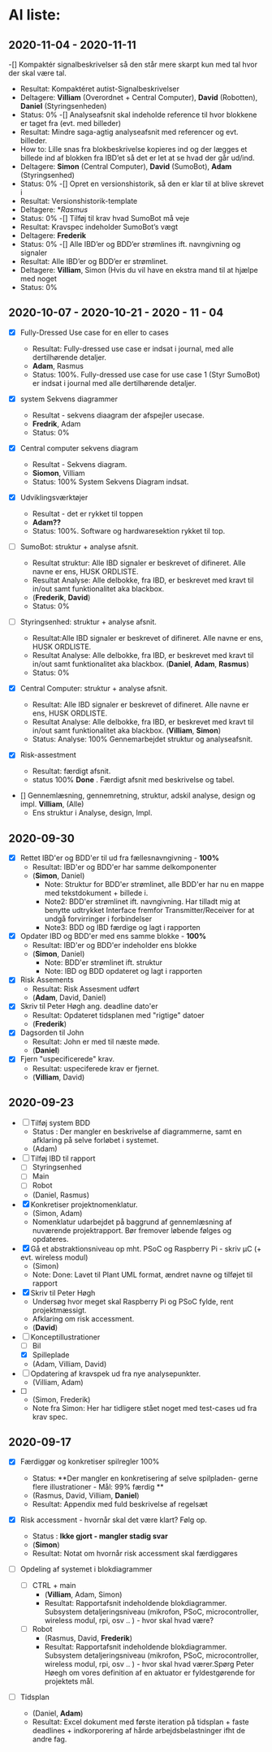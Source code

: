 # AI liste:

## 2020-11-04 - 2020-11-11
-[] Kompaktér signalbeskrivelser så den står mere skarpt kun med tal hvor der skal være tal. 
- Resultat: Kompaktéret autist-Signalbeskrivelser
- Deltagere: **Villiam** (Overordnet + Central Computer), **David** (Robotten), **Daniel** (Styringsenheden)
- Status: 0%
-[] Analyseafsnit skal indeholde reference til hvor blokkene er taget fra (evt. med billeder)
- Resultat: Mindre saga-agtig analyseafsnit med referencer og evt. billeder.
- How to: Lille snas fra blokbeskrivelse kopieres ind og der lægges et billede ind af blokken fra IBD’et så det er let at se hvad der går ud/ind.
- Deltagere: **Simon** (Central Computer), **David**  (SumoBot), **Adam** (Styringsenhed)
- Status: 0%
-[] Opret en versionshistorik, så den er klar til at blive skrevet i 
- Resultat: Versionshistorik-template
- Deltagere: **Rasmus*
- Status: 0%
-[] Tilføj til krav hvad SumoBot må veje
- Resultat: Kravspec indeholder SumoBot’s vægt
- Deltagere: **Frederik**
- Status: 0%
-[] Alle IBD’er og BDD’er strømlines ift. navngivning og signaler
- Resultat: Alle IBD’er og BDD’er er strømlinet. 
- Deltagere: **Villiam**, Simon (Hvis du vil have en ekstra mand til at hjælpe med noget
- Status: 0%


## 2020-10-07 - 2020-10-21 - 2020 - 11 - 04

- [x] Fully-Dressed Use case for en eller to cases
  - Resultat: Fully-dressed use case er indsat i journal, med alle dertilhørende detaljer.
  - **Adam**, Rasmus
  - Status: 100%. Fully-dressed use case for use case 1 (Styr SumoBot) er indsat i journal med alle dertilhørende detaljer.
- [x] system Sekvens diagrammer
  - Resultat - sekvens diaagram der afspejler usecase.
  - **Fredrik**, Adam
  - Status: 0%
- [x] Central computer sekvens diagram
  - Resultat - Sekvens diagram.
  - **Siomon**, Villiam
  - Status: 100% System Sekvens Diagram indsat.
- [x] Udviklingsværktøjer
  - Resultat - det er rykket til toppen
  - **Adam??**
  - Status: 100%. Software og hardwaresektion rykket til top.

- [ ] SumoBot: struktur + analyse afsnit.
  - Resultat struktur: Alle IBD signaler er beskrevet of difineret. Alle navne er ens, HUSK ORDLISTE.
  - Resultat Analyse: Alle delbokke, fra IBD, er beskrevet med kravt til in/out samt funktionalitet aka blackbox.
  - (**Frederik**, **David**)
  - Status: 0%
  
- [ ] Styringsenhed: struktur + analyse afsnit.
  - Resultat:Alle IBD signaler er beskrevet of difineret. Alle navne er ens, HUSK ORDLISTE.
  - Resultat Analyse: Alle delbokke, fra IBD, er beskrevet med kravt til in/out samt funktionalitet aka blackbox.
    (**Daniel**, **Adam**, **Rasmus**)
  - Status: 0%

- [x] Central Computer: struktur + analyse afsnit.
  - Resultat: Alle IBD signaler er beskrevet of difineret. Alle navne er ens, HUSK ORDLISTE.
  - Resultat Analyse: Alle delbokke, fra IBD, er beskrevet med kravt til in/out samt funktionalitet aka blackbox.
    (**Villiam**, **Simon**)
  - Status: Analyse: 100% Gennemarbejdet struktur og analyseafsnit.
  
- [x] Risk-assestment
  - Resultat: færdigt afsnit.
  - status 100% **Done** . Færdigt afsnit med beskrivelse og tabel.
  
- [] Gennemlæsning, gennemretning, struktur, adskil analyse, design og impl.
  **Villiam**, (Alle)
  - Ens struktur i Analyse, design, Impl.


## 2020-09-30

- [x] Rettet IBD'er og BDD'er til ud fra fællesnavngivning - **100%**
  - Resultat: IBD'er og BDD'er har samme delkomponenter
  - (**Simon**, Daniel)
    - Note: Struktur for BDD'er strømlinet, alle BDD'er har nu en mappe med tekstdokument + billede i. 
    - Note2: BDD'er strømlinet ift. navngivning. Har tilladt mig at benytte udtrykket Interface fremfor Transmitter/Receiver for at undgå forvirringer i forbindelser
    - Note3: BDD og IBD færdige og lagt i rapporten
- [x] Opdater IBD og BDD'er med ens samme blokke - **100%**
  - Resultat: IBD'er og BDD'er indeholder ens blokke
  - (**Simon**, Daniel)
    - Note: BDD'er strømlinet ift. struktur
    - Note: IBD og BDD opdateret og lagt i rapporten
- [x] Risk Assements 
  - Resultat: Risk Assesment udført
  - (**Adam**, David, Daniel)
- [x] Skriv til Peter Høgh ang. deadline dato'er
  - Resultat: Opdateret tidsplanen med "rigtige" datoer
  - (**Frederik**)
- [x] Dagsorden til John
  - Resultat: John er med til næste møde.
  - (**Daniel**)
- [x] Fjern "uspecificerede" krav.
  - Resultat: uspeciferede krav er fjernet.
  - (**Villiam**, David)
## 2020-09-23

- [ ] Tilføj system BDD
  - Status : Der mangler en beskrivelse af diagrammerne, samt en afklaring på selve forløbet i systemet.
  - (Adam)
- [ ] Tilføj IBD til rapport
  - [ ] Styringsenhed
  - [ ] Main 
  - [ ] Robot
  - (Daniel, Rasmus)
- [x] Konkretiser projektnomenklatur.
  - (Simon, Adam)
  - Nomenklatur udarbejdet på baggrund af gennemlæsning af nuværende projektrapport. Bør fremover løbende følges og opdateres.  
- [x] Gå et abstraktionsniveau op mht. PSoC og Raspberry Pi - skriv µC (+ evt. wireless modul)
  - (Simon)
  - Note: Done: Lavet til Plant UML format, ændret navne og tilføjet til rapport
- [x] Skriv til Peter Høgh
  - Undersøg hvor meget skal Raspberry Pi og PSoC fylde, rent projektmæssigt.
  - Afklaring om risk accessment.
  - (**David**)
- [ ] Konceptillustrationer
  - [ ] Bil
  - [x] Spilleplade
  - (Adam, Villiam, David)
- [ ] Opdatering af kravspek ud fra nye analysepunkter.
  - (Villiam, Adam)
- [ ] 
  - (Simon, Frederik)
  - Note fra Simon: Her har tidligere stået noget med test-cases ud fra krav spec. 

## 2020-09-17

- [x] Færdiggør og konkretiser spilregler 100%
    - Status: **Der mangler en konkretisering af selve spilpladen- gerne flere illustrationer - Mål: 99% færdig **
    - (Rasmus, David, Villiam, **Daniel**)
    - Resultat: Appendix med fuld beskrivelse af regelsæt

- [x] Risk accessment - hvornår skal det være klart? Følg op.
    - Status : **Ikke gjort - mangler stadig svar**
    - (**Simon**)	
    - Resultat: Notat om hvornår risk accessment skal færdiggøres

- [ ] Opdeling af systemet i blokdiagrammer
  - [ ] CTRL + main
    - (**Villiam**, Adam, Simon)		
    - Resultat: Rapportafsnit indeholdende blokdiagrammer. Subsystem detaljeringsniveau (mikrofon, PSoC, microcontroller, wireless modul, rpi, osv .. ) - hvor skal hvad være?
  - [ ] Robot
    - (Rasmus, David, **Frederik**)	
    - Resultat: Rapportafsnit indeholdende blokdiagrammer. Subsystem detaljeringsniveau (mikrofon, PSoC, microcontroller, wireless modul, rpi, osv .. ) - hvor skal hvad værer.Spørg Peter Høegh om vores definition af en aktuator er fyldestgørende for projektets mål.

- [ ] Tidsplan
    - (Daniel, **Adam**) 	
    - Resultat: Excel dokument med første iteration på tidsplan + faste deadlines + indkorporering af hårde arbejdsbelastninger ifht de andre fag.
